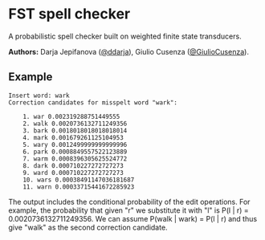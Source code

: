 # FST spell checker
A probabilistic spell checker built on weighted finite state transducers.  
  
**Authors:** Darja Jepifanova ([@ddarja](https://github.com/ydarja)), Giulio Cusenza ([@GiulioCusenza](https://github.com/GiulioCusenza)).

## Example
```
Insert word: wark
Correction candidates for misspelt word "wark":

	1. war 0.002319288751449555
	2. walk 0.0020736132711249356
	3. bark 0.0018018018018018014
	4. mark 0.001679261125104953
	5. wary 0.0012499999999999996
	6. park 0.0008849557522123889
	7. warm 0.0008396305625524772
	8. dark 0.000710227272727273
	9. ward 0.000710227272727273
	10. wars 0.00038491147036181687
	11. warn 0.00033715441672285923
```
The output includes the conditional probability of the edit operations. For example, the probability that given "r" we substitute it with "l" is P(l | r) = 0.0020736132711249356. We can assume P(walk | wark) = P(l | r) and thus give "walk" as the second correction candidate.
